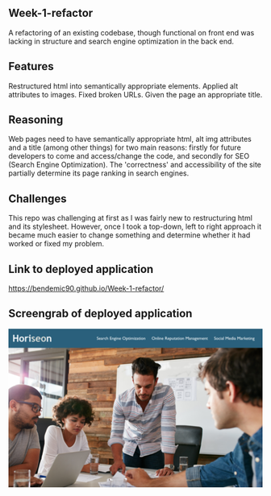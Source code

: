 ## Week-1-refactor
A refactoring of an existing codebase, though functional on front end was lacking in structure and search engine optimization in the back end. 

## Features
Restructured html into semantically appropriate elements. 
Applied alt attributes to images. 
Fixed broken URLs. 
Given the page an appropriate title. 

## Reasoning
Web pages need to have semantically appropriate html, alt img attributes and a title (among other things) for two main reasons: firstly for future developers to come and access/change the code, and secondly for SEO (Search Engine Optimization). The 'correctness' and accessibility of the site partially determine its page ranking in search engines. 

## Challenges
This repo was challenging at first as I was fairly new to restructuring html and its stylesheet. However, once I took a top-down, left to right approach it became much easier to change something and determine whether it had worked or fixed my problem. 

## Link to deployed application
https://bendemic90.github.io/Week-1-refactor/ 

## Screengrab of deployed application
![screengrab](https://github.com/bendemic90/Week-1-refactor/blob/main/assets/images/bendemic90_github_io_week-1-refactor_.png)
